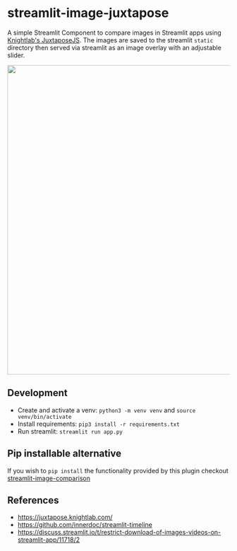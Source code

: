 # streamlit-image-juxtapose
A simple Streamlit Component to compare images in Streamlit apps using [Knightlab's JuxtaposeJS](https://juxtapose.knightlab.com/). The images are saved to the streamlit `static` directory then served via streamlit as an image overlay with an adjustable slider.

<p align="center">
<img src="https://github.com/robmarkcole/streamlit-image-juxtapose/blob/main/usage.png" width="700">
</p>

## Development
* Create and activate a venv: `python3 -m venv venv` and `source venv/bin/activate`
* Install requirements: `pip3 install -r requirements.txt`
* Run streamlit: `streamlit run app.py`

## Pip installable alternative
If you wish to `pip install` the functionality provided by this plugin checkout [streamlit-image-comparison](https://github.com/fcakyon/streamlit-image-comparison)

## References
- https://juxtapose.knightlab.com/
- https://github.com/innerdoc/streamlit-timeline
- https://discuss.streamlit.io/t/restrict-download-of-images-videos-on-streamlit-app/11718/2
